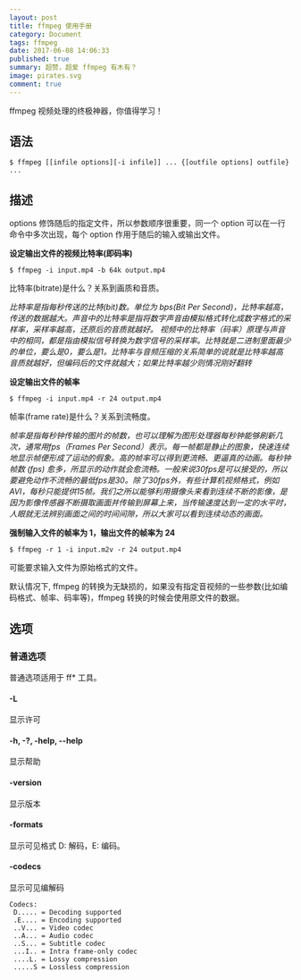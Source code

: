 ```yaml
---
layout: post
title: ffmpeg 使用手册
category: Document
tags: ffmpeg
date: 2017-06-08 14:06:33
published: true
summary: 超赞，超爱 ffmpeg 有木有？
image: pirates.svg
comment: true
---
```


ffmpeg 视频处理的终极神器，你值得学习！

## 语法

```
$ ffmpeg [[infile options][-i infile]] ... {[outfile options] outfile} ...
```

## 描述

options 修饰随后的指定文件，所以参数顺序很重要，同一个 option 可以在一行命令中多次出现，每个 option 作用于随后的输入或输出文件。

**设定输出文件的视频比特率(即码率)**

```
$ ffmpeg -i input.mp4 -b 64k output.mp4
```

比特率(bitrate)是什么？关系到画质和音质。

*比特率是指每秒传送的比特(bit)数。单位为 bps(Bit Per Second)，比特率越高，传送的数据越大。声音中的比特率是指将数字声音由模拟格式转化成数字格式的采样率，采样率越高，还原后的音质就越好。 视频中的比特率（码率）原理与声音中的相同，都是指由模拟信号转换为数字信号的采样率。比特就是二进制里面最少的单位，要么是0，要么是1。比特率与音频压缩的关系简单的说就是比特率越高音质就越好，但编码后的文件就越大；如果比特率越少则情况刚好翻转*


**设定输出文件的帧率**

```
$ ffmpeg -i input.mp4 -r 24 output.mp4
```

帧率(frame rate)是什么？关系到流畅度。

*帧率是指每秒钟传输的图片的帧数，也可以理解为图形处理器每秒钟能够刷新几次，通常用fps（Frames Per Second）表示。每一帧都是静止的图象，快速连续地显示帧便形成了运动的假象。高的帧率可以得到更流畅、更逼真的动画。每秒钟帧数 (fps) 愈多，所显示的动作就会愈流畅。一般来说30fps是可以接受的，所以要避免动作不流畅的最低fps是30。除了30fps外，有些计算机视频格式，例如AVI，每秒只能提供15帧。我们之所以能够利用摄像头来看到连续不断的影像，是因为影像传感器不断摄取画面并传输到屏幕上来，当传输速度达到一定的水平时，人眼就无法辨别画面之间的时间间隙，所以大家可以看到连续动态的画面。*

**强制输入文件的帧率为 1，输出文件的帧率为 24**

```
$ ffmpeg -r 1 -i input.m2v -r 24 output.mp4
```

可能要求输入文件为原始格式的文件。

默认情况下, ffmpeg 的转换为无缺损的，如果没有指定音视频的一些参数(比如编码格式、帧率、码率等)，ffmpeg 转换的时候会使用原文件的数据。


## 选项

### 普通选项

普通选项适用于 ff* 工具。

#### -L

显示许可

#### -h, -?, -help, --help

显示帮助

#### -version

显示版本

#### -formats

显示可见格式 D: 解码，E: 编码。

#### -codecs

显示可见编解码

```
Codecs:
 D..... = Decoding supported
 .E.... = Encoding supported
 ..V... = Video codec
 ..A... = Audio codec
 ..S... = Subtitle codec
 ...I.. = Intra frame-only codec
 ....L. = Lossy compression
 .....S = Lossless compression 
```

